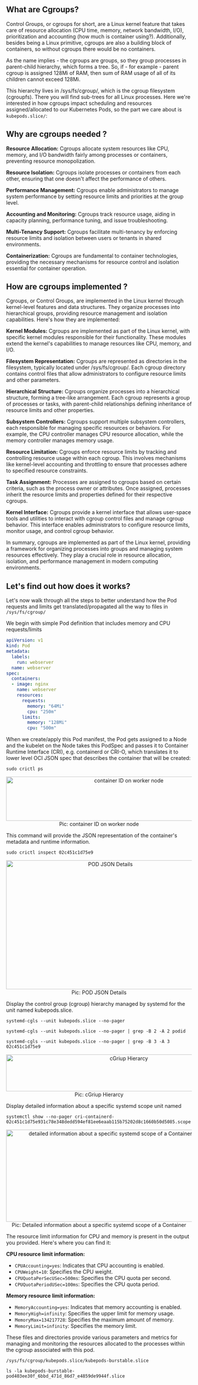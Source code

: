 
## What are Cgroups?
Control Groups, or cgroups for short, are a Linux kernel feature that takes care of resource allocation (CPU time, memory, network bandwidth, I/O), prioritization and accounting (how much is container using?). Additionally, besides being a Linux primitive, cgroups are also a building block of containers, so without cgroups there would be no containers.

As the name implies - the cgroups are groups, so they group processes in parent-child hierarchy, which forms a tree. So, if - for example - parent cgroup is assigned 128Mi of RAM, then sum of RAM usage of all of its children cannot exceed 128Mi.

This hierarchy lives in /sys/fs/cgroup/, which is the cgroup filesystem (cgroupfs). There you will find sub-trees for all Linux processes. Here we're interested in how cgroups impact scheduling and resources assigned/allocated to our Kubernetes Pods, so the part we care about is `kubepods.slice/`:


## Why are cgroups needed ?
**Resource Allocation:** Cgroups allocate system resources like CPU, memory, and I/O bandwidth fairly among processes or containers, preventing resource monopolization.

**Resource Isolation:** Cgroups isolate processes or containers from each other, ensuring that one doesn't affect the performance of others.

**Performance Management:** Cgroups enable administrators to manage system performance by setting resource limits and priorities at the group level.

**Accounting and Monitoring:** Cgroups track resource usage, aiding in capacity planning, performance tuning, and issue troubleshooting.

**Multi-Tenancy Support:** Cgroups facilitate multi-tenancy by enforcing resource limits and isolation between users or tenants in shared environments.

**Containerization:** Cgroups are fundamental to container technologies, providing the necessary mechanisms for resource control and isolation essential for container operation.


## How are cgroups implemented ?

Cgroups, or Control Groups, are implemented in the Linux kernel through kernel-level features and data structures. They organize processes into hierarchical groups, providing resource management and isolation capabilities. Here's how they are implemented:

**Kernel Modules:** Cgroups are implemented as part of the Linux kernel, with specific kernel modules responsible for their functionality. These modules extend the kernel's capabilities to manage resources like CPU, memory, and I/O.

**Filesystem Representation:** Cgroups are represented as directories in the filesystem, typically located under /sys/fs/cgroup/. Each cgroup directory contains control files that allow administrators to configure resource limits and other parameters.

**Hierarchical Structure:** Cgroups organize processes into a hierarchical structure, forming a tree-like arrangement. Each cgroup represents a group of processes or tasks, with parent-child relationships defining inheritance of resource limits and other properties.

**Subsystem Controllers:** Cgroups support multiple subsystem controllers, each responsible for managing specific resources or behaviors. For example, the CPU controller manages CPU resource allocation, while the memory controller manages memory usage.

**Resource Limitation:** Cgroups enforce resource limits by tracking and controlling resource usage within each cgroup. This involves mechanisms like kernel-level accounting and throttling to ensure that processes adhere to specified resource constraints.

**Task Assignment:** Processes are assigned to cgroups based on certain criteria, such as the process owner or attributes. Once assigned, processes inherit the resource limits and properties defined for their respective cgroups.

**Kernel Interface:** Cgroups provide a kernel interface that allows user-space tools and utilities to interact with cgroup control files and manage cgroup behavior. This interface enables administrators to configure resource limits, monitor usage, and control cgroup behavior.

In summary, cgroups are implemented as part of the Linux kernel, providing a framework for organizing processes into groups and managing system resources effectively. They play a crucial role in resource allocation, isolation, and performance management in modern computing environments.


## Let's find out how does it works?
Let's now walk through all the steps to better understand how the Pod requests and limits get translated/propagated all the way to files in `/sys/fs/cgroup/`

We begin with simple Pod definition that includes memory and CPU requests/limits

```yaml
apiVersion: v1
kind: Pod
metadata:
  labels:
    run: webserver
  name: webserver
spec:
  containers:
  - image: nginx
    name: webserver
    resources:
      requests:
        memory: "64Mi"
        cpu: "250m"
      limits:
        memory: "128Mi"
        cpu: "500m"
```
When we create/apply this Pod manifest, the Pod gets assigned to a Node and the kubelet on the Node takes this PodSpec and passes it to Container Runtime Interface (CRI), e.g. containerd or CRI-O, which translates it to lower level OCI JSON spec that describes the container that will be created:

`sudo crictl ps`

<p align="center">
  <img src="./image/container-id.png" alt="container ID on worker node" title="container ID on worker node" height="120" width="650"/>
  <br/>
  Pic: container ID on worker node
</p>

This command will provide the JSON representation of the container's metadata and runtime information.

`sudo crictl inspect 02c451c1d75e9`

<p align="center">
  <img src="./image/pid-limit-json.png" alt="POD JSON Details" title="POD JSON Details" height="350" width="550"/>
  <br/>
  Pic: POD JSON Details
</p>

Display the control group (cgroup) hierarchy managed by systemd for the unit named kubepods.slice.

`systemd-cgls --unit kubepods.slice --no-pager`

`systemd-cgls --unit kubepods.slice --no-pager | grep -B 2 -A 2 podid`

`systemd-cgls --unit kubepods.slice --no-pager | grep -B 3 -A 3 02c451c1d75e9`

<p align="center">
  <img src="./image/cgroup-hierarchy.png" alt=" cGriup Hierarcy" title=" cGriup Hierarcy" height="100" width="650"/>
  <br/>
  Pic:  cGriup Hierarcy
</p>

Display detailed information about a specific systemd scope unit named 

`systemctl show --no-pager cri-containerd-02c451c1d75e931c78e348dedd594ef81ee6eaab115b75202d8c1660b50d5085.scope`

<p align="center">
  <img src="./image/specific-conatiner-details.png" alt=" detailed information about a specific systemd scope of a Container" title=" detailed information about a specific systemd scope of a Container" height="250" width="550"/>
  <br/>
  Pic:  Detailed information about a specific systemd scope of a Container
</p>
The resource limit information for CPU and memory is present in the output you provided. Here's where you can find it:

**CPU resource limit information:**

- `CPUAccounting=yes`: Indicates that CPU accounting is enabled.
- `CPUWeight=10`: Specifies the CPU weight.
- `CPUQuotaPerSecUSec=500ms`: Specifies the CPU quota per second.
- `CPUQuotaPeriodUSec=100ms`: Specifies the CPU quota period.

**Memory resource limit information:**

- `MemoryAccounting=yes`: Indicates that memory accounting is enabled.
- `MemoryHigh=infinity`: Specifies the upper limit for memory usage.
- `MemoryMax=134217728`: Specifies the maximum amount of memory.
- `MemoryLimit=infinity`: Specifies the memory limit.


These files and directories provide various parameters and metrics for managing and monitoring the resources allocated to the processes within the cgroup associated with this pod.

`/sys/fs/cgroup/kubepods.slice/kubepods-burstable.slice`

`ls -la kubepods-burstable-pod403ee30f_6bbd_471d_86d7_e4859de9944f.slice`

